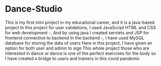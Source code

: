 # Dance-Studio
This is my first mini project in my educational career, and it is a java-based project In this project for user validations, I used JavaScript HTML and CSS for web development -, And by using java I created servlets and JSP for frontend connective to backend
In the backend -, I have used MySQL database for storing the data of users
Here in this project, I have given an option for both user and admin to sign
This whole project those who are interested in dance or dance is one of the perfect exercises for the body so I have created a bridge to users and trainers in this covid pandemic
